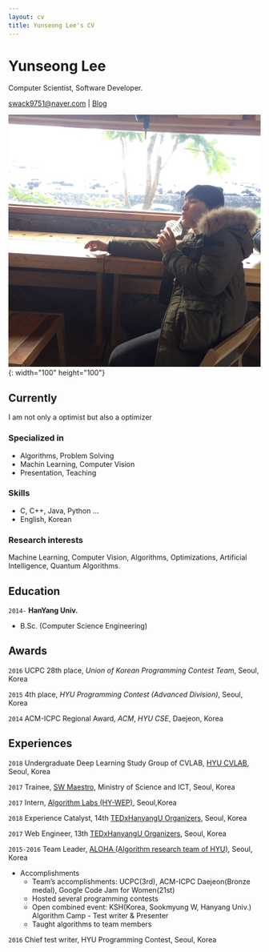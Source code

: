 ```yaml
---
layout: cv
title: Yunseong Lee's CV
---
```

# Yunseong Lee


Computer Scientist, Software Developer.

<div id="webaddress">
<a href="swack9751@naver.com">swack9751@naver.com</a>
| <a href="https://alohays.github.io/">Blog</a>
</div>

![me](./me.jpg){: width="100" height="100"}


## Currently

I am not only a optimist but also a optimizer

### Specialized in

- Algorithms, Problem Solving
- Machin Learning, Computer Vision
- Presentation, Teaching

### Skills

- C, C++, Java, Python ...
- English, Korean

### Research interests

Machine Learning, Computer Vision, Algorithms, Optimizations, Artificial Intelligence, Quantum Algorithms. 


## Education

`2014-`
__HanYang Univ.__

- B.Sc. (Computer Science Engineering) 


## Awards

`2016`
UCPC 28th place, *Union of Korean Programming Contest Team*, Seoul, Korea

`2015`
4th place, *HYU Programming Contest  (Advanced Division)*, Seoul, Korea

`2014`
ACM-ICPC Regional Award, *ACM*, *HYU CSE*, Daejeon, Korea


## Experiences

`2018`
Undergraduate Deep Learning Study Group of CVLAB, [HYU CVLAB](http://cvlab.hanyang.ac.kr/), Seoul, Korea

`2017`
Trainee, [SW  Maestro](swmaestro.kr/), Ministry of Science and ICT, Seoul, Korea

`2017`
Intern, [Algorithm Labs (HY-WEP)](https://www.algorithmlabs.co.kr/), Seoul,Korea

`2018`
Experience Catalyst, 14th [TEDxHanyangU Organizers](http://tedxhanyangu.org/), Seoul, Korea

`2017`
Web Engineer, 13th [TEDxHanyangU Organizers](http://tedxhanyangu.org/), Seoul, Korea

`2015-2016`
Team Leader, [ALOHA (Algorithm research team of HYU)](https://www.facebook.com/HYUALOHA/), Seoul, Korea

- Accomplishments
    - Team’s accomplishments: UCPC(3rd), ACM-ICPC Daejeon(Bronze medal), Google Code Jam for Women(21st)
    - Hosted several programming contests
    - Open combined event: KSH(Korea, Sookmyung W, Hanyang Univ.) Algorithm Camp - Test writer & Presenter
    - Taught algorithms to team members

`2016`
Chief test writer, HYU Programming Contest, Seoul, Korea



<!-- ### Footer

Last updated: Jun 2018 -->


